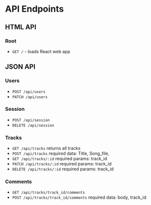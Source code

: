 # API Endpoints

## HTML API

### Root

- `GET /` - loads React web app

## JSON API

### Users

- `POST /api/users`
- `PATCH /api/users`

### Session

- `POST /api/session`
- `DELETE /api/session`

### Tracks
- `GET /api/tracks`
  returns all tracks
- `POST /api/tracks`
  required data: Title, Song_file,
- `GET /api/tracks/:id`
  required params: track_id
- `PATCH /api/tracks/:id`
  required params: track_id
- `DELETE /api/tracks/:id`
  required params: track_id


### Comments
- `GET /api/tracks/track_id/comments`
- `POST /api/tracks/track_id/comments`
  required data: body, track_id
